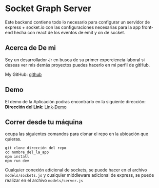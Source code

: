 # Socket Graph Server

Este backend contiene todo lo necesario para configurar un servidor de express + socket.io con las configuraciones necesarias para la app front-end hecha con react de los eventos de emit y on de socket.

## Acerca de De mi

Soy un desarrollador Jr en busca de su primer experciencia laboral si deseas ver mis demás proyectos puedes hacerlo en mi perfil de gitHub.

My GitHub: [github](https://github.com/UrielBm)

## Demo

El demo de la Aplicación podras encontrarlo en la siguiente dirección:
**Dirección del Link**: [Link-Demo](https://socket-server-graph.herokuapp.com/)

## Correr desde tu máquina

ocupa las siguientes comandos para clonar el repo en la ubicación que quieras.

```
git clone dirección del repo
cd nombre_del_la_app
npm install
npm run dev

```

Cualquier conexión adicional de sockets, se puede hacer en el archivo `models/sockets.js` y cualquier middleware adicional de express, se puede realizar en el archivo `models/server.js`
